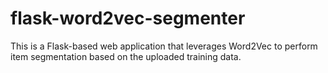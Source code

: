 # flask-word2vec-segmenter

This is a Flask-based web application that leverages Word2Vec to perform item segmentation based on the uploaded training data.
